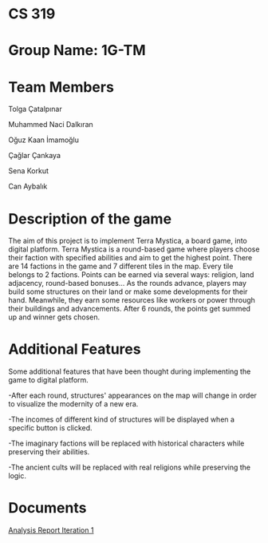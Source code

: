 # CS 319
# Group Name: 1G-TM
# Team Members
Tolga Çatalpınar

Muhammed Naci Dalkıran

Oğuz Kaan İmamoğlu

Çağlar Çankaya

Sena Korkut

Can Aybalık
# Description of the game
The aim of this project is to implement Terra Mystica, a board game, into digital platform. 
Terra Mystica is a round-based game where players choose their faction with specified abilities 
and aim to get the highest point. There are 14 factions in the game and 7 different tiles in the map.
Every tile belongs to 2 factions. Points can be earned via several ways: religion, land adjacency, 
round-based bonuses... As the rounds advance, players 
may build some structures on their land or make some developments for their hand. Meanwhile,
they earn some resources like workers or power through their buildings and advancements.
After 6 rounds, the points get summed up and winner gets chosen. 

  
# Additional Features
Some additional features that have been thought during implementing the game to digital platform.

-After each round, structures' appearances on the map will change in order to visualize the modernity of a new era.

-The incomes of different kind of structures will be displayed when a specific button is clicked.

-The imaginary factions will be replaced with historical characters while preserving their abilities.

-The ancient cults will be replaced with real religions while preserving the logic.

# Documents

[Analysis Report Iteration 1](https://docs.google.com/document/d/1EjOXqobrGrwTbd4s7ybg64QMJ2uZwxsWKmFKhheU4Do/edit?usp=sharing)
